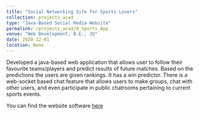 ```yaml
---
title: "Social Networking Site for Sports Lovers"
collection: projects_acad
type: "Java-Based Social Media Website"
permalink: /projects_acad/0_Sports_App
venue: "Web Development, B.E., JU"
date: 2020-12-01
location: None
---
```


Developed a java-based web application that allows user to follow their favourite teams/players and predict results of future matches. Based on the predictions the users are given rankings. It has a win predictor. There is a web-socket based chat feature that allows users to make groups, chat with other users, and even participate in public chatrooms pertaining to current sports events.

You can find the website software [here](https://mainak-biswas1999.github.io)